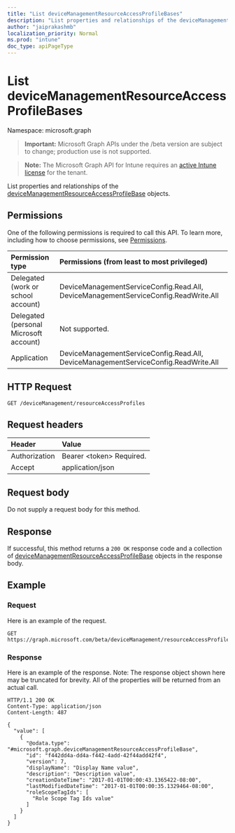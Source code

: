 ```yaml
---
title: "List deviceManagementResourceAccessProfileBases"
description: "List properties and relationships of the deviceManagementResourceAccessProfileBase objects."
author: "jaiprakashmb"
localization_priority: Normal
ms.prod: "intune"
doc_type: apiPageType
---
```


# List deviceManagementResourceAccessProfileBases

Namespace: microsoft.graph

> **Important:** Microsoft Graph APIs under the /beta version are subject to change; production use is not supported.

> **Note:** The Microsoft Graph API for Intune requires an [active Intune license](https://go.microsoft.com/fwlink/?linkid=839381) for the tenant.

List properties and relationships of the [deviceManagementResourceAccessProfileBase](../resources/intune-rapolicy-devicemanagementresourceaccessprofilebase.md) objects.

## Permissions
One of the following permissions is required to call this API. To learn more, including how to choose permissions, see [Permissions](/graph/permissions-reference).

<!-- { "blockType": "ignored"  } // Note: Removing this line will cause the permissions autogeneration tool to overwrite the table. -->
|Permission type|Permissions (from least to most privileged)|
|:---|:---|
|Delegated (work or school account)|DeviceManagementServiceConfig.Read.All, DeviceManagementServiceConfig.ReadWrite.All|
|Delegated (personal Microsoft account)|Not supported.|
|Application|DeviceManagementServiceConfig.Read.All, DeviceManagementServiceConfig.ReadWrite.All|

## HTTP Request
<!-- {
  "blockType": "ignored"
}
-->
``` http
GET /deviceManagement/resourceAccessProfiles
```

## Request headers
|Header|Value|
|:---|:---|
|Authorization|Bearer &lt;token&gt; Required.|
|Accept|application/json|

## Request body
Do not supply a request body for this method.

## Response
If successful, this method returns a `200 OK` response code and a collection of [deviceManagementResourceAccessProfileBase](../resources/intune-rapolicy-devicemanagementresourceaccessprofilebase.md) objects in the response body.

## Example

### Request
Here is an example of the request.
``` http
GET https://graph.microsoft.com/beta/deviceManagement/resourceAccessProfiles
```

### Response
Here is an example of the response. Note: The response object shown here may be truncated for brevity. All of the properties will be returned from an actual call.
``` http
HTTP/1.1 200 OK
Content-Type: application/json
Content-Length: 487

{
  "value": [
    {
      "@odata.type": "#microsoft.graph.deviceManagementResourceAccessProfileBase",
      "id": "f442dd4a-dd4a-f442-4add-42f44add42f4",
      "version": 7,
      "displayName": "Display Name value",
      "description": "Description value",
      "creationDateTime": "2017-01-01T00:00:43.1365422-08:00",
      "lastModifiedDateTime": "2017-01-01T00:00:35.1329464-08:00",
      "roleScopeTagIds": [
        "Role Scope Tag Ids value"
      ]
    }
  ]
}
```

